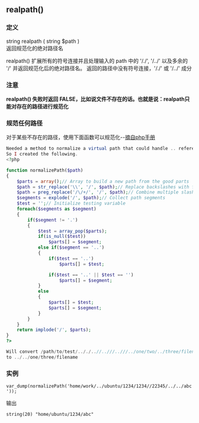 ## realpath()

### 定义
string realpath ( string $path )  
返回规范化的绝对路径名

realpath() 扩展所有的符号连接并且处理输入的 path 中的 '/./', '/../' 以及多余的 '/' 并返回规范化后的绝对路径名。
返回的路径中没有符号连接，'/./' 或 '/../' 成分

### 注意
**realpath() 失败时返回 FALSE，比如说文件不存在的话。也就是说：realpath只能对存在的路径进行规范化**   

### 规范任何路径   
对于某些不存在的路径，使用下面函数可以规范化--[摘自php手册](http://php.net/manual/zh/function.realpath.php#112367)
```php
Needed a method to normalize a virtual path that could handle .. references that go beyond the initial folder reference. 
So I created the following.
<?php

function normalizePath($path)
{
    $parts = array();// Array to build a new path from the good parts
    $path = str_replace('\\', '/', $path);// Replace backslashes with forwardslashes
    $path = preg_replace('/\/+/', '/', $path);// Combine multiple slashes into a single slash
    $segments = explode('/', $path);// Collect path segments
    $test = '';// Initialize testing variable
    foreach($segments as $segment)
    {
        if($segment != '.')
        {
            $test = array_pop($parts);
            if(is_null($test))
                $parts[] = $segment;
            else if($segment == '..')
            {
                if($test == '..')
                    $parts[] = $test;

                if($test == '..' || $test == '')
                    $parts[] = $segment;
            }
            else
            {
                $parts[] = $test;
                $parts[] = $segment;
            }
        }
    }
    return implode('/', $parts);
}
?>

Will convert /path/to/test/.././..//..///..///../one/two/../three/filename
to ../../one/three/filename

```

### 实例

`var_dump(normalizePath('home/work/../ubuntu/1234/1234//22345/../../abc'));`

输出

`string(20) "home/ubuntu/1234/abc"`

